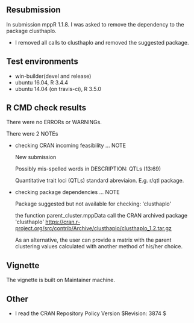 ## Resubmission
In submission mppR 1.1.8. I was asked to remove the dependency to the package
clusthaplo.

* I removed all calls to clusthaplo and removed the suggested package.

## Test environments
* win-builder(devel and release)
* ubuntu 16.04, R 3.4.4
* ubuntu 14.04 (on travis-ci), R 3.5.0

## R CMD check results
There were no ERRORs or WARNINGs.

There were 2 NOTEs

* checking CRAN incoming feasibility ... NOTE
  
  New submission

  Possibly mis-spelled words in DESCRIPTION:
    QTLs (13:69)

  Quantitative trait loci (QTLs) standard abreviaion. E.g. r/qtl package.
  
* checking package dependencies ... NOTE
  
  Package suggested but not available for checking: 'clusthaplo'

  the function parent_cluster.mppData call the CRAN archived package 'clusthaplo'
  https://cran.r-project.org/src/contrib/Archive/clusthaplo/clusthaplo_1.2.tar.gz
  
  As an alternative, the user can provide a matrix with the parent clustering
  values calculated with another method of his/her choice.

## Vignette
The vignette is built on Maintainer machine.

## Other
* I read the CRAN Repository Policy Version $Revision: 3874 $ 

